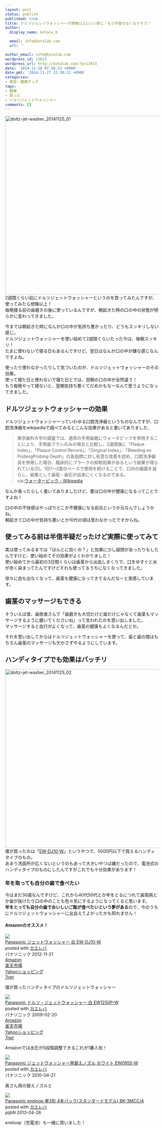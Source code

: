 ```yaml
---
layout: post
status: publish
published: true
title: ドルツジェットウォッシャーが想像以上にいい感じ！もう手放せなくなりそう！
author:
  display_name: kotala_b

  email: info@kotalab.com
  url: ''

author_email: info@kotalab.com
wordpress_id: 13613
wordpress_url: http://kotalab.com/?p=13613
date: '2014-11-28 07:30:23 +0900'
date_gmt: '2014-11-27 22:30:23 +0900'
categories:
- 美容・健康グッズ
tags:
- 健康
- 買った
- ドルツジェットウォッシャー
comments: []
---
```

<p><img src="http://kotalab.com/wp-content/uploads/doltz-jet-washer_20141125_01-780x585.jpg" alt="doltz-jet-washer_20141125_01" width="780" height="585" class="aligncenter size-large wp-image-13620" /><br />
2週間くらい前にドルツジェットウォッシャーというのを買ってみたんですが、使ってみたら想像以上！<br />
毎晩寝る前の歯磨きの後に使っているんですが、朝起きた時の口の中の状態が明らかに変わってきました。</p>
<p>今までは朝起きた時になんか口の中が気持ち悪かったり、どうもスッキリしない感じ。<br />
ドルツジェットウォッシャーを使い始めて2週間くらいたった今は、毎朝スッキリ！<br />
たまに使わないで寝る日もあるんですけど、翌日はなんか口の中が嫌な感じなんですよね。</p>
<p>使ったり使わなかったりして気づいたのが、ドルツジェットウォッシャーのその効果。<br />
使って寝た日と使わないで寝た日とでは、翌朝の口の中が全然違う！<br />
もう毎晩やって寝ないと、翌朝気持ち悪くてだめかもなーなんて思うようになってきました。<br />
<!--more--></p>
<h2>ドルツジェットウォッシャーの効果</h2>
<p>ドルツジェットウォッシャーっていわゆる口腔洗浄器というものなんですが、口腔洗浄器をwikipediaで調べてみるとこんな効果があると書いてありました、</p>
<blockquote><p>
東京歯科大学の調査では、通常の手用歯磨にウォータピックを併用することにより、手用歯ブラシのみの場合と比較し、2週間後に「Plaque Index」、「Plaque Control Record」、「Gingival Index」、「Bleeding on ProbingProbing Depth」の各指標に対し有意な改善を認め、口腔洗浄器具を併用した場合、臨床的にプラークの抑制効果があるという結果が得られている[5]。1日1～2度のペースで使用を続けることで、口内の細菌を減らし、結果として歯垢・歯石が出来にくくなるのである。<br />
via:<a href="http://ja.wikipedia.org/wiki/%E3%82%A6%E3%82%A9%E3%83%BC%E3%82%BF%E3%83%BC%E3%83%94%E3%83%83%E3%82%AF" target="_blank">ウォーターピック - Wikipedia</a><a href="http://b.hatena.ne.jp/entry/http://ja.wikipedia.org/wiki/%E3%82%A6%E3%82%A9%E3%83%BC%E3%82%BF%E3%83%BC%E3%83%94%E3%83%83%E3%82%AF" target="_blank"><img border="0" src="http://b.hatena.ne.jp/entry/image/http://ja.wikipedia.org/wiki/%E3%82%A6%E3%82%A9%E3%83%BC%E3%82%BF%E3%83%BC%E3%83%94%E3%83%83%E3%82%AF" alt="" /></a>
</p></blockquote>
<p>なんか長ったらしく書いてありましたけど、要は<span class="b">口の中が健康になる</span>ってことですよね！</p>
<p>口の中の不快感はやっぱりどこか不健康になる前兆というか元なんでしょうかね。<br />
朝起きて口の中が気持ち悪いとか10代の頃は思わなかったですからね。</p>
<h2>使ってみる前は半信半疑だったけど実際に使ってみて</h2>
<p>実は使ってみるまでは「ほんとに効くの？」と効果に少し疑問があったりもしたんですけど、使い始めてその効果がよくわかりました！<br />
使い始めてから最初の3日間くらいは歯茎から出血しまくりで、口をゆすぐと水が赤く染まってたんですけどそれも使ってるうちになくなってきました。</p>
<p>徐々に血も出なくなって、歯茎も健康になってきてるんだなーと実感しています。</p>
<h2>歯茎のマッサージもできる</h2>
<p>そういえば昔、歯医者さんで「歯磨きも大切だけど歯だけじゃなくて歯茎もマッサージするように磨いてくださいね」って言われたのを思い出しました。<br />
マッサージすると血行がよくなって、歯茎の健康もよくなるんだとか。</p>
<p>それを思い出してからはドルツジェットウォッシャーを使って、歯と歯の間はもちろん歯茎のマッサージも欠かさずやるようにしています。</p>
<h2>ハンディタイプでも効果はバッチリ</h2>
<p><img src="http://kotalab.com/wp-content/uploads/doltz-jet-washer_20141125_02-780x585.jpg" alt="doltz-jet-washer_20141125_02" width="780" height="585" class="aligncenter size-large wp-image-13619" /><br />
僕が買ったのは「<a href="http://www.amazon.co.jp/exec/obidos/ASIN/B00A2MGTVK/same-22/ref=nosim/" rel="nofollow" target="_blank">EW-DJ10-W</a>」というやつで、5000円以下で買えるハンディタイプのもの。<br />
あまり洗面所が広くないというのもあって大きいやつは嫌だったので、電池式のハンディタイプのものにしたんですがこれでも十分効果があります！</p>
<h3>年を取っても自分の歯で食べたい</h3>
<p>今はまだ30歳なんですけど、これから40代50代とか年をとるにつれて歯周病とか歯が抜けたり口の中のことも色々気にするようになってくると思います。<br />
<strong>年をとっても自分の歯でおいしいご飯が食べたいという夢がある</strong>ので、今のうちにドルツジェットウォッシャーに出会えてよかったかも知れません！</p>
<h4 class="aam">Amazonのオススメ！</h4>
<div class="kaerebalink-box">
<div class="kaerebalink-image"><a href="http://www.amazon.co.jp/exec/obidos/ASIN/B00A2MGTVK/same-22/ref=nosim/" rel="nofollow" target="_blank"><img src="http://ecx.images-amazon.com/images/I/21X4wkdr%2BsL._SL160_.jpg" style="border: none;" /></a></div>
<div class="kaerebalink-info">
<div class="kaerebalink-name"><a href="http://www.amazon.co.jp/exec/obidos/ASIN/B00A2MGTVK/same-22/ref=nosim/" rel="nofollow" target="_blank">Panasonic ジェットウォッシャー 白 EW-DJ10-W</a>
<div class="kaerebalink-powered-date">posted with <a href="http://kaereba.com" rel="nofollow" target="_blank">カエレバ</a></div>
</div>
<div class="kaerebalink-detail"> パナソニック 2012-11-21    </div>
<div class="kaerebalink-link1">
<div class="shoplinkamazon"><a href="http://www.amazon.co.jp/gp/search?keywords=%83W%83F%83b%83g%83E%83H%83b%83V%83%83%81%5B%20EW-DJ10&__mk_ja_JP=%83J%83%5E%83J%83i&tag=same-22" rel="nofollow" target="_blank" title="アマゾン" >Amazon</a></div>
<div class="shoplinkrakuten"><a href="http://c.af.moshimo.com/af/c/click?a_id=374939&p_id=54&pc_id=54&pl_id=616&s_v=b5Rz2P0601xu&url=http%3A%2F%2Fsearch.rakuten.co.jp%2Fsearch%2Fmall%2F%25E3%2582%25B8%25E3%2582%25A7%25E3%2583%2583%25E3%2583%2588%25E3%2582%25A6%25E3%2582%25A9%25E3%2583%2583%25E3%2582%25B7%25E3%2583%25A3%25E3%2583%25BC%2520EW-DJ10%2F-%2Ff.1-p.1-s.1-sf.0-st.A-v.2%3Fx%3D0" rel="nofollow" target="_blank" title="楽天市場" >楽天市場</a></div>
<div class="shoplinkyahoo"><a href="http://ck.jp.ap.valuecommerce.com/servlet/referral?sid=2967684&pid=883100332&vc_url=http%3A%2F%2Fshopping.search.yahoo.co.jp%2Fsearch%3FuIv%3Don%26ei%3DUTF-8%26tab_ex%3Dcommerce%26slider%3D0%26va%3D%25E3%2582%25B8%25E3%2582%25A7%25E3%2583%2583%25E3%2583%2588%25E3%2582%25A6%25E3%2582%25A9%25E3%2583%2583%25E3%2582%25B7%25E3%2583%25A3%25E3%2583%25BC%2520EW-DJ10" rel="nofollow"  target="_blank" title="Yahooショッピング" >Yahooショッピング<img src="http://ad.jp.ap.valuecommerce.com/servlet/gifbanner?sid=2967684&pid=883100332" height="1" width="1" border="0"></a></div>
<div class="shoplinkseven"><a href="http://ck.jp.ap.valuecommerce.com/servlet/referral?sid=2967684&pid=883100332&vc_url=http%3A%2F%2Fwww.7netshopping.jp%2Fall%2Fsearch_result%2F-%2Fbprice%2Foff%2Fsort%2F0%2Fkword_in%2F%25E3%2582%25B8%25E3%2582%25A7%25E3%2583%2583%25E3%2583%2588%25E3%2582%25A6%25E3%2582%25A9%25E3%2583%2583%25E3%2582%25B7%25E3%2583%25A3%25E3%2583%25BC%2520EW-DJ10%2FallGoods%2Fon%2Fsubmit.x%2F30%2Fdisp_result%2F1%2Fsubmit.y%2F9%2Fprvlg%2Foff%2Fnobuy%2Fon%2FsetProduct%2Foff%2Foop%2Fon%2Fctgy%2Fall%2FfromKeywordSearch%2Ftrue" rel="nofollow" target="_blank" title="セブンネットショッピング" >7net</a></div>
</div>
</div>
<div class="booklink-footer" style="clear: left"></div>
</div>
<p>僕が買ったハンディタイプのドルツジェットウォッシャー</p>
<div class="kaerebalink-box">
<div class="kaerebalink-image"><a href="http://www.amazon.co.jp/exec/obidos/ASIN/B001MBV4SI/same-22/ref=nosim/" rel="nofollow" target="_blank"><img src="http://ecx.images-amazon.com/images/I/313Pae8Dt%2BL._SL160_.jpg" style="border: none;" /></a></div>
<div class="kaerebalink-info">
<div class="kaerebalink-name"><a href="http://www.amazon.co.jp/exec/obidos/ASIN/B001MBV4SI/same-22/ref=nosim/" rel="nofollow" target="_blank">Panasonic ドルツ・ジェットウォッシャー 白 EW1250P-W</a>
<div class="kaerebalink-powered-date">posted with <a href="http://kaereba.com" rel="nofollow" target="_blank">カエレバ</a></div>
</div>
<div class="kaerebalink-detail"> パナソニック 2009-02-20    </div>
<div class="kaerebalink-link1">
<div class="shoplinkamazon"><a href="http://www.amazon.co.jp/gp/search?keywords=%83h%83%8B%83c%83W%83F%83b%83g%83E%83H%83b%83V%83%83%81%5B%20W1250P&__mk_ja_JP=%83J%83%5E%83J%83i&tag=same-22" rel="nofollow" target="_blank" title="アマゾン" >Amazon</a></div>
<div class="shoplinkrakuten"><a href="http://c.af.moshimo.com/af/c/click?a_id=374939&p_id=54&pc_id=54&pl_id=616&s_v=b5Rz2P0601xu&url=http%3A%2F%2Fsearch.rakuten.co.jp%2Fsearch%2Fmall%2F%25E3%2583%2589%25E3%2583%25AB%25E3%2583%2584%25E3%2582%25B8%25E3%2582%25A7%25E3%2583%2583%25E3%2583%2588%25E3%2582%25A6%25E3%2582%25A9%25E3%2583%2583%25E3%2582%25B7%25E3%2583%25A3%25E3%2583%25BC%2520W1250P%2F-%2Ff.1-p.1-s.1-sf.0-st.A-v.2%3Fx%3D0" rel="nofollow" target="_blank" title="楽天市場" >楽天市場</a></div>
<div class="shoplinkyahoo"><a href="http://ck.jp.ap.valuecommerce.com/servlet/referral?sid=2967684&pid=883100332&vc_url=http%3A%2F%2Fshopping.search.yahoo.co.jp%2Fsearch%3FuIv%3Don%26ei%3DUTF-8%26tab_ex%3Dcommerce%26slider%3D0%26va%3D%25E3%2583%2589%25E3%2583%25AB%25E3%2583%2584%25E3%2582%25B8%25E3%2582%25A7%25E3%2583%2583%25E3%2583%2588%25E3%2582%25A6%25E3%2582%25A9%25E3%2583%2583%25E3%2582%25B7%25E3%2583%25A3%25E3%2583%25BC%2520W1250P" rel="nofollow"  target="_blank" title="Yahooショッピング" >Yahooショッピング<img src="http://ad.jp.ap.valuecommerce.com/servlet/gifbanner?sid=2967684&pid=883100332" height="1" width="1" border="0"></a></div>
<div class="shoplinkseven"><a href="http://ck.jp.ap.valuecommerce.com/servlet/referral?sid=2967684&pid=883100332&vc_url=http%3A%2F%2Fwww.7netshopping.jp%2Fall%2Fsearch_result%2F-%2Fbprice%2Foff%2Fsort%2F0%2Fkword_in%2F%25E3%2583%2589%25E3%2583%25AB%25E3%2583%2584%25E3%2582%25B8%25E3%2582%25A7%25E3%2583%2583%25E3%2583%2588%25E3%2582%25A6%25E3%2582%25A9%25E3%2583%2583%25E3%2582%25B7%25E3%2583%25A3%25E3%2583%25BC%2520W1250P%2FallGoods%2Fon%2Fsubmit.x%2F30%2Fdisp_result%2F1%2Fsubmit.y%2F9%2Fprvlg%2Foff%2Fnobuy%2Fon%2FsetProduct%2Foff%2Foop%2Fon%2Fctgy%2Fall%2FfromKeywordSearch%2Ftrue" rel="nofollow" target="_blank" title="セブンネットショッピング" >7net</a></div>
</div>
</div>
<div class="booklink-footer" style="clear: left"></div>
</div>
<p>Amazonでは水圧が5段階調整できるこれが1番人気！</p>
<div class="kaerebalink-box">
<div class="kaerebalink-image"><a href="http://www.amazon.co.jp/exec/obidos/ASIN/B003GXF4H2/same-22/ref=nosim/" rel="nofollow" target="_blank"><img src="http://ecx.images-amazon.com/images/I/315JqguxitL._SL160_.jpg" style="border: none;" /></a></div>
<div class="kaerebalink-info">
<div class="kaerebalink-name"><a href="http://www.amazon.co.jp/exec/obidos/ASIN/B003GXF4H2/same-22/ref=nosim/" rel="nofollow" target="_blank">Panasonic ジェットウォッシャー用替えノズル ホワイト EW0955-W</a>
<div class="kaerebalink-powered-date">posted with <a href="http://kaereba.com" rel="nofollow" target="_blank">カエレバ</a></div>
</div>
<div class="kaerebalink-detail"> パナソニック 2010-04-21    </div>
<div class="kaerebalink-link1"></div>
</div>
<div class="booklink-footer" style="clear: left"></div>
</div>
<p>奥さん用の替えノズルと</p>
<div class="kaerebalink-box">
<div class="kaerebalink-image"><a href="http://www.amazon.co.jp/exec/obidos/ASIN/B00C48TTKS/same-22/ref=nosim/" rel="nofollow" target="_blank"><img src="http://ecx.images-amazon.com/images/I/51K7ad0pC2L._SL160_.jpg" style="border: none;" /></a></div>
<div class="kaerebalink-info">
<div class="kaerebalink-name"><a href="http://www.amazon.co.jp/exec/obidos/ASIN/B00C48TTKS/same-22/ref=nosim/" rel="nofollow" target="_blank">Panasonic eneloop 単3形 4本パック(スタンダードモデル) BK-3MCC/4</a>
<div class="kaerebalink-powered-date">posted with <a href="http://kaereba.com" rel="nofollow" target="_blank">カエレバ</a></div>
</div>
<div class="kaerebalink-detail"> pijbN 2013-04-26    </div>
<div class="kaerebalink-link1"></div>
</div>
<div class="booklink-footer" style="clear: left"></div>
</div>
<p>eneloop（充電池）も一緒に買いました！</p>
